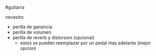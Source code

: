 #guitarra

necesito: 
- perilla de ganancia 
- perilla de volumen
- perilla de reverb y distorsion (opcional)
	- estos se pueden reemplazar por un pedal mas adelante (mejor opcion)